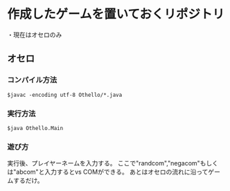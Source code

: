 # 作成したゲームを置いておくリポジトリ
・現在はオセロのみ
## オセロ
### コンパイル方法
	$javac -encoding utf-8 Othello/*.java
### 実行方法
	$java Othello.Main
### 遊び方
実行後、プレイヤーネームを入力する。
ここで"randcom","negacom"もしくは"abcom"と入力するとvs COMができる。
あとはオセロの流れに沿ってゲームするだけ。
